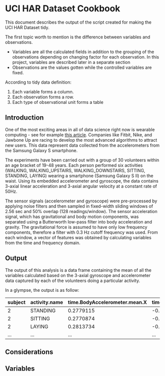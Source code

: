 # UCI HAR Dataset Cookbook

This document describes the output of the script created for making the UCI HAR Dataset tidy.

The first topic worth to mention is the difference between variables and observations.

* Variables are all the calculated fields in addition to the grouping of the observations depending on changing factor for each observation. In this project, variables are described later in a separate section
* Observations are the values gotten while the controlled variables are fixed. 

According to tidy data definition:

1. Each variable forms a column.
1. Each observation forms a row.
1. Each type of observational unit forms a table

## Introduction

One of the most exciting areas in all of data science right now is wearable computing - see for example [this article](http://www.insideactivitytracking.com/data-science-activity-tracking-and-the-battle-for-the-worlds-top-sports-brand/). Companies like Fitbit, Nike, and Jawbone Up are racing to develop the most advanced algorithms to attract new users. This data represent data collected from the accelerometers from the Samsung Galaxy S smartphone. 

The experiments have been carried out with a group of 30 volunteers within an age bracket of 19-48 years. Each person performed six activities (WALKING, WALKING\_UPSTAIRS, WALKING\_DOWNSTAIRS, SITTING, STANDING, LAYING) wearing a smartphone (Samsung Galaxy S II) on the waist. Using its embedded accelerometer and gyroscope, the data contains 3-axial linear acceleration and 3-axial angular velocity at a constant rate of 50Hz. 

The sensor signals (accelerometer and gyroscope) were pre-processed by applying noise filters and then sampled in fixed-width sliding windows of 2.56 sec and 50% overlap (128 readings/window). The sensor acceleration signal, which has gravitational and body motion components, was separated using a Butterworth low-pass filter into body acceleration and gravity. The gravitational force is assumed to have only low frequency components, therefore a filter with 0.3 Hz cutoff frequency was used. From each window, a vector of features was obtained by calculating variables from the time and frequency domain.

## Output

The output of this analysis is a data frame containing the mean of all the variables calculated based on the 3-axial gyroscope and accelerometer data captured by each of the volunteers doing a particular activity.

In a glympse, the output is as follow:

   subject   |    activity.name| time.BodyAccelerometer.mean.X | time.BodyAccelerometer.mean.Y | ... 
-------------|-----------------|-------------------------------|-------------------------------|-----
       2     |      STANDING   |                  0.2779115    |               -0.01842083 | ... 
       2     |       SITTING   |                  0.2770874    |               -0.01568799 | ... 
       2     |        LAYING   |                  0.2813734    |               -0.01815874 | ... 
  ...        |       ...       |                 ...           |               ...         | ... 


## Considerations



## Variables

